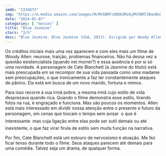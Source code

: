 ```yaml
---
imdb: "2334873"
img: "https://m.media-amazon.com/images/M/MV5BMTc0ODk5MzEyMV5BMl5BanBnXkFtZTcwMzI0MDY1OQ@@._V1_SY150_CR0,0,101,150_.jpg"
date: "2014-01-07"
categories: [ "movies" ]
title: "Blue Jasmine"
stars: "3/5"
desc: "Blue Jasmine. Blue Jasmine (USA, 2013). Dirigido por Woody Allen. Escrito por Woody Allen. Com Cate Blanchett, Joy Carlin, Richard Conti, Glen Caspillo, Alec Baldwin, Charlie Tahan, Annie McNamara, Sally Hawkins, Daniel Jenks."
---
```

Os créditos iniciais mais uma vez aparecem e com eles mais um filme de Woody Allen: neurose, traição, problemas financeiros. Não há dessa vez a questão existencialista (quando irei morrer?) e essa ausência é por si só uma novidade. A personagem de Cate Blanchett (a Jasmine do título) está mais preocupada em se recompor de sua vida passada como uma madame sem preocupações, o que ironicamente a faz ter constantemente ataques de pânico. Ela está em busca de um novo marido, fortuna e mimos.

Para isso recorre à sua irmã pobre, a mesma irmã cujo estilo de vida desprezava quando rica. Quando o filme demonstra esse estilo, tirando fotos na rua, é engraçado e funciona. Mas são poucos os momentos. Allen está mais interessado em dividir nossa atenção entre o presente e futuro da personagem, em cenas que trocam o tempo sem avisar  o que é interessante  mas cuja ligação entre elas pode ser sutil demais ou até inexistente, o que faz virar firula de estilo sem muita função na narrativa.

Por fim, Cate Blanchett está um estouro de nervosismo e atuação. Me fez ficar tenso durante todo o filme. Seus ataques parecem até demais para uma comédia. Talvez seja um drama, de qualquer forma.

